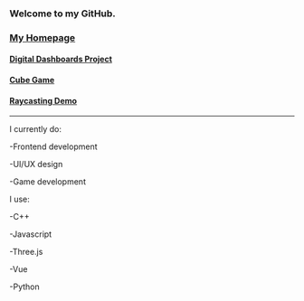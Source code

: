 ### Welcome to my GitHub.

### [My Homepage](https://shotgunfacelift.github.io/)

#### [Digital Dashboards Project](https://shotgunfacelift.github.io/digital-dashboard-site/)

#### [Cube Game](https://shotgunfacelift.github.io/game-test-public/)

#### [Raycasting Demo](https://shotgunfacelift.github.io/raycast-demo/)

<hr>

<!--
**shotgunfacelift/shotgunfacelift** is a ✨ _special_ ✨ repository because its `README.md` (this file) appears on your GitHub profile.

Here are some ideas to get you started:

- 🔭 I’m currently working on ...
- 🌱 I’m currently learning ...
- 👯 I’m looking to collaborate on ...
- 🤔 I’m looking for help with ...
- 💬 Ask me about ...
- 📫 How to reach me: ...
- 😄 Pronouns: ...
- ⚡ Fun fact: ...
-->
I currently do:

-Frontend development

-UI/UX design

-Game development


I use:

-C++

-Javascript

-Three.js

-Vue

-Python
